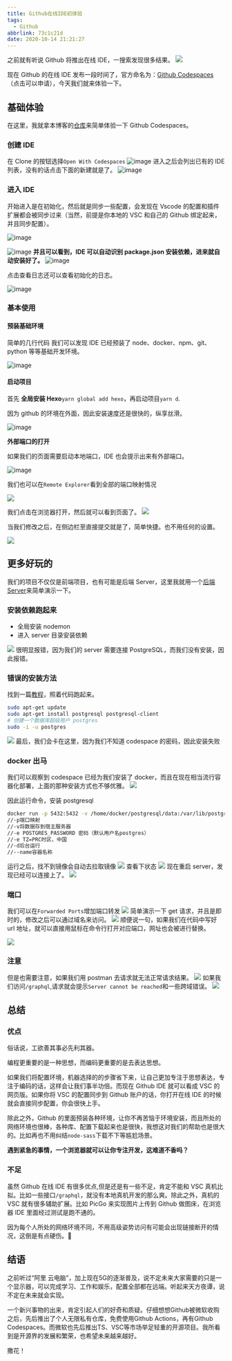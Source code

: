 ```yaml
---
title: Github在线IDE初体验
tags:
  - Github
abbrlink: 73c1c21d
date: 2020-10-14 21:21:27
---
```


之前就有听说 Github 将推出在线 IDE，一搜索发现很多结果。
![](https://cdn.jsdelivr.net/gh/kitety/blog_img/img/20201014212657.png)

现在 Github 的在线 IDE 发布一段时间了，官方命名为：[Github Codespaces](https://github.com/features/codespaces)（点击可以申请），今天我们就来体验一下。

<!-- more -->

## 基础体验

在这里，我就拿本博客的[仓库](https://github.com/kitety/blog)来简单体验一下 Github Codespaces。

### 创建 IDE

在 Clone 的按钮选择`Open With Codespaces`
![image](https://cdn.jsdelivr.net/gh/kitety/blog_img/2020-10-14/1602682721438-image.png)
进入之后会列出已有的 IDE 列表，没有的话点击下面的新建就是了。
![image](https://cdn.jsdelivr.net/gh/kitety/blog_img/2020-10-14/1602682784043-image.png)

### 进入 IDE

开始进入是在初始化，然后就是同步一些配置，会发现在 Vscode 的配置和插件扩展都会被同步过来（当然，前提是你本地的 VSC 和自己的 Github 绑定起来，并且同步配置）。

![image](https://cdn.jsdelivr.net/gh/kitety/blog_img/2020-10-14/1602682883142-image.png)

![image](https://cdn.jsdelivr.net/gh/kitety/blog_img/2020-10-14/1602683153389-image.png)
**并且可以看到，IDE 可以自动识别 package.json 安装依赖，进来就自动安装好了。**
![image](https://cdn.jsdelivr.net/gh/kitety/blog_img/2020-10-14/1602682955735-image.png)

点击查看日志还可以查看初始化的日志。

![image](https://cdn.jsdelivr.net/gh/kitety/blog_img/2020-10-14/1602683024095-image.png)

### 基本使用

#### 预装基础环境

简单的几行代码 我们可以发现 IDE 已经预装了 node、docker、npm、git、python 等等基础开发环境。

![image](https://cdn.jsdelivr.net/gh/kitety/blog_img/2020-10-14/1602690279501-image.png)

#### 启动项目

首先 **全局安装 Hexo**`yarn global add hexo`，再启动项目`yarn d`.

因为 github 的环境在外面，因此安装速度还是很快的，纵享丝滑。

![image](https://cdn.jsdelivr.net/gh/kitety/blog_img/2020-10-14/1602690553256-image.png)

**外部端口的打开**

如果我们的页面需要启动本地端口，IDE 也会提示出来有外部端口。

![image](https://cdn.jsdelivr.net/gh/kitety/blog_img/2020-10-14/1602690647172-image.png)

我们也可以在`Remote Explorer`看到全部的端口映射情况

![](https://cdn.jsdelivr.net/gh/kitety/blog_img/2020-10-15/1602694549227-image.png)

我们点击在浏览器打开，然后就可以看到页面了。
![](https://cdn.jsdelivr.net/gh/kitety/blog_img/2020-10-15/1602694402020-image.png)

当我们修改之后，在侧边栏至直接提交就是了，简单快捷。也不用任何的设置。

![](https://cdn.jsdelivr.net/gh/kitety/blog_img/2020-10-15/1602694872590-image.png)

## 更多好玩的

我们的项目不仅仅是前端项目，也有可能是后端 Server，这里我就用一个[后端 Server](https://github.com/kitety/likeReddit)来简单演示一下。

### 安装依赖跑起来

- 全局安装 nodemon
- 进入 server 目录安装依赖

![](https://cdn.jsdelivr.net/gh/kitety/blog_img/img/20201015152911.png)
很明显报错，因为我们的 server 需要连接 PostgreSQL，而我们没有安装，因此报错。

### 错误的安装方法

找到一篇[教程](https://www.runoob.com/postgresql/linux-install-postgresql.html)，照着代码跑起来。

```bash
sudo apt-get update
sudo apt-get install postgresql postgresql-client
# 创建一个数据库超级用户 postgres
sudo -i -u postgres
```

![](https://cdn.jsdelivr.net/gh/kitety/blog_img/img/20201015153252.png)
最后，我们会卡在这里，因为我们不知道 codespace 的密码，因此安装失败

### docker 出马

我们可以观察到 codespace 已经为我们安装了 docker，而且在现在相当流行容器化部署，上面的那种安装方式也不够优雅。
![](https://cdn.jsdelivr.net/gh/kitety/blog_img/img/20201015153359.png)

因此运行命令，安装 postgresql

```bash
docker run -p 5432:5432 -v /home/docker/postgresql/data:/var/lib/postgresql/data -e POSTGRES_PASSWORD=123456 -e TZ=PRC -d --name=some-postgres postgres
//-p端口映射
//-v将数据存到宿主服务器
//-e POSTGRES_PASSWORD 密码（默认用户名postgres）
//-e TZ=PRC时区，中国
//-d后台运行
//--name容器名称
```

运行之后，找不到镜像会自动去拉取镜像
![](https://cdn.jsdelivr.net/gh/kitety/blog_img/img/20201015153646.png)
查看下状态
![](https://cdn.jsdelivr.net/gh/kitety/blog_img/img/20201015153710.png)
现在重启 server，发现已经可以连接上了。
![](https://cdn.jsdelivr.net/gh/kitety/blog_img/img/20201015153818.png)

### 端口

我们可以在`Forwarded Ports`增加端口转发
![](https://cdn.jsdelivr.net/gh/kitety/blog_img/img/20201015153909.png)
简单演示一下 get 请求，并且是即时的，修改之后可以通过域名来访问。
![](https://cdn.jsdelivr.net/gh/kitety/blog_img/img/20201015154129.png)
顺便说一句，如果我们在代码中写好 url 地址，就可以直接用鼠标在命令行打开对应端口，网址也会被进行替换。

![](https://cdn.jsdelivr.net/gh/kitety/blog_img/img/20201015154329.png)

### 注意

但是也需要注意，如果我们用 postman 去请求就无法正常请求结果。
![](https://cdn.jsdelivr.net/gh/kitety/blog_img/img/20201015154656.png)
如果我们访问`/graphql`,请求就会提示`Server cannot be reached`和一些跨域错误。
![](https://cdn.jsdelivr.net/gh/kitety/blog_img/img/20201015154819.png)

## 总结

### 优点

俗话说，工欲善其事必先利其器。

编程更重要的是一种思想，而编码更重要的是去表达思想。

如果我们将配置环境，机器选择的的步骤省下来，让自己更加专注于思想表达，专注于编码的话，这样会让我们事半功倍。而现在 Github IDE 就可以看成 VSC 的网页版。如果你将 VSC 的配置同步到 Github 账户的话，你打开在线 IDE 的时候就会直接同步配置，你会很快上手。

除此之外，Github 的里面预装各种环境，让你不再苦恼于环境安装，而且所处的网络环境也很棒，各种库、配置下载起来也是很快，我想这对我们的帮助也是很大的。比如再也不用纠结`node-sass`下载不下等尴尬场景。

**遇到紧急的事情，一个浏览器就可以让你专注开发，这难道不香吗？**

### 不足

虽然 Github 在线 IDE 有很多优点,但是还是有一些不足，肯定不能和 VSC 真机比拟。比如一些接口`/graphql`，就没有本地真机开发的那么爽。除此之外，真机的 VSC 就有很多辅助扩展。比如 PicGo 来实现图片上传到 Github 做图床，在浏览器 IDE 里面经过测试是跑不通的。

因为每个人所处的网络环境不同，不用高级姿势访问有可能会出现链接断开的情况，这倒是有点硬伤。🤣

## 结语

之前听过“阿里 云电脑”，加上现在5G的逐渐普及，说不定未来大家需要的只是一个显示器，可以完成学习、工作和娱乐，配置全部都在远端。听起来天方夜谭，说不定在未来就会实现。

一个新兴事物的出来，肯定引起人们的好奇和质疑。仔细想想Github被微软收购之后，先后推出了个人无限私有仓库，免费使用Github Actions，再有Github Codespaces。而微软也先后推出TS、VSC等市场举足轻重的开源项目。我所看到是开源界的发展和繁荣，也希望未来越来越好。

撒花！
